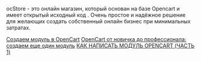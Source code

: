 ocStore - это онлайн магазин, 
который основан на базе Opencart и 
имеет открытый исходный код . 
Очень простое и надёжное решение для желающих создать 
собственный онлайн бизнес при минимальных затратах.

[Создаем модуль в OpenCart](http://s-engineer.ru/sozdaem-modul-v-opencart/)
[OpenCart от новичка до профессионала: создаем еще один модуль](https://webformyself.com/opencart-ot-novichka-do-professionala-sozdaem-eshhe-odin-modul/)
[КАК НАПИСАТЬ МОДУЛЬ OPENCART (ЧАСТЬ 1)](https://web-porosya.com/kak-napisat-modul-opencart-chast-1/)